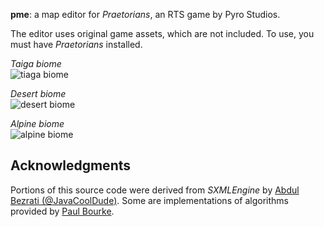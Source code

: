 **pme**: a map editor for _Praetorians_, an RTS game by Pyro Studios.

The editor uses original game assets, which are not included. To use, you must
have _Praetorians_ installed.

_Taiga biome_ <br>
![tiaga biome](https://user-images.githubusercontent.com/10160581/55694076-322fae80-5967-11e9-98c9-a256c801ab88.jpeg)

_Desert biome_ <br>
![desert biome](https://user-images.githubusercontent.com/10160581/55694077-322fae80-5967-11e9-8a8b-9b1bd3a9c2a2.jpeg)

_Alpine biome_ <br>
![alpine biome](https://user-images.githubusercontent.com/10160581/55694078-322fae80-5967-11e9-806f-6cc56d1a65cc.jpeg)

## Acknowledgments
Portions of this source code were derived from _SXMLEngine_ by [Abdul Bezrati (@JavaCoolDude)](https://twitter.com/javacooldude). Some are implementations of algorithms provided by [Paul Bourke](http://paulbourke.net/papers/).

